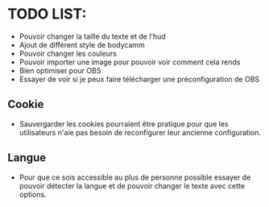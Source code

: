 # TODO LIST:

- Pouvoir changer la taille du texte et de l'hud
- Ajout de différent style de bodycamm
- Pouvoir changer les couleurs
- Pouvoir importer une image pour pouvoir voir comment cela rends
- Bien optimiser pour OBS
- Essayer de voir si je peux faire télécharger une préconfiguration de OBS

## Cookie

- Sauvergarder les cookies pourraient être pratique pour que les utilisateurs n'aie pas besoin de reconfigurer leur ancienne configuration.

## Langue

- Pour que ce sois accessible au plus de personne possible essayer de pouvoir détecter la langue et de pouvoir changer le texte avec cette options.
